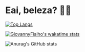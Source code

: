 # Eai, beleza? 🤙🏻

[![Top Langs](https://github-readme-stats.vercel.app/api/top-langs/?username=GiovannyFialho&layout=compact&theme=radical)](https://github.com/anuraghazra/github-readme-stats)

[![GiovannyFialho's wakatime stats](https://github-readme-stats.vercel.app/api/wakatime?username=GiovannyFialho&theme=radical)](https://github.com/anuraghazra/github-readme-stats)

![Anurag's GitHub stats](https://github-readme-stats.vercel.app/api?username=GiovannyFialho&show_icons=true&theme=radical)

